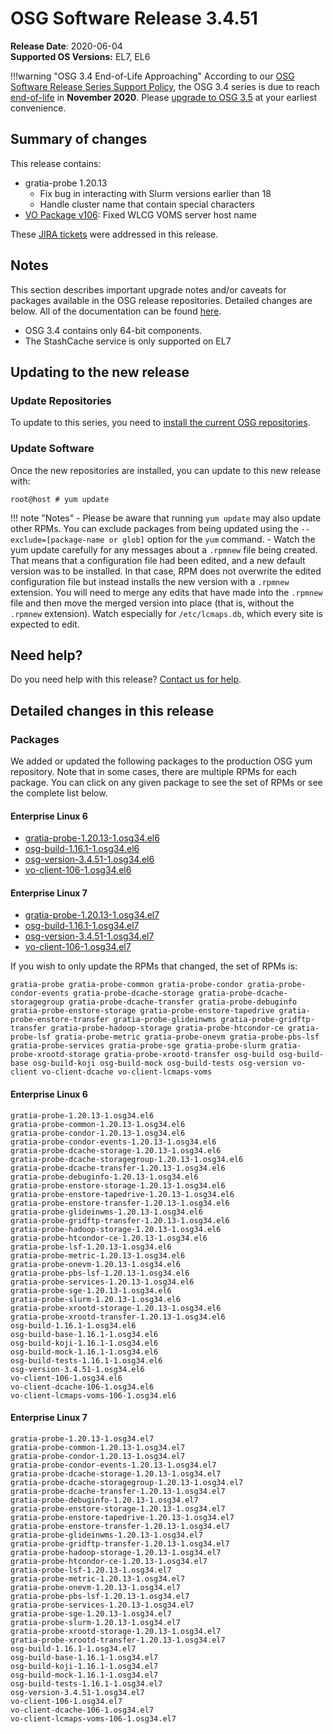 OSG Software Release 3.4.51
===========================

**Release Date**: 2020-06-04    
**Supported OS Versions:** EL7, EL6

!!!warning "OSG 3.4 End-of-Life Approaching"
    According to our
    [OSG Software Release Series Support Policy](https://opensciencegrid.org/technology/policy/release-series/),
    the OSG 3.4 series is due to reach
    [end-of-life](https://opensciencegrid.org/technology/policy/release-series/#life-cycle-dates) in **November 2020**.
    Please [upgrade to OSG 3.5](https://opensciencegrid.org/docs/release/release_series/#updating-to-osg-35)
    at your earliest convenience.

Summary of changes
------------------

This release contains:

-   gratia-probe 1.20.13
    -   Fix bug in interacting with Slurm versions earlier than 18
    -   Handle cluster name that contain special characters
-   [VO Package v106](https://github.com/opensciencegrid/osg-vo-config/releases/tag/release-106): Fixed WLCG VOMS server host name

These [JIRA tickets](https://jira.opensciencegrid.org/issues/?jql=project%20%3D%20SOFTWARE%20AND%20fixVersion%20%3D%203.4.51%20ORDER%20BY%20priority%20DESC%2C%20key%20DESC) were addressed in this release.

Notes
-----

This section describes important upgrade notes and/or caveats for packages available in the OSG release repositories.
Detailed changes are below. All of the documentation can be found [here](/index.md).

-   OSG 3.4 contains only 64-bit components.
-   The StashCache service is only supported on EL7

Updating to the new release
---------------------------

### Update Repositories

To update to this series, you need to [install the current OSG repositories](/common/yum#install-osg-repositories).

### Update Software

Once the new repositories are installed, you can update to this new release with:

``` console
root@host # yum update
```

!!! note "Notes"
    -   Please be aware that running `yum update` may also update other RPMs. You can exclude packages from being updated using the `--exclude=[package-name or glob]` option for the `yum` command.
    -   Watch the yum update carefully for any messages about a `.rpmnew` file being created. That means that a configuration file had been edited, and a new default version was to be installed. In that case, RPM does not overwrite the edited configuration file but instead installs the new version with a `.rpmnew` extension. You will need to merge any edits that have made into the `.rpmnew` file and then move the merged version into place (that is, without the `.rpmnew` extension). Watch especially for `/etc/lcmaps.db`, which every site is expected to edit.

Need help?
----------

Do you need help with this release? [Contact us for help](/common/help).

Detailed changes in this release
--------------------------------

### Packages

We added or updated the following packages to the production OSG yum repository. Note that in some cases, there are multiple RPMs for each package. You can click on any given package to see the set of RPMs or see the complete list below.

#### Enterprise Linux 6

-   [gratia-probe-1.20.13-1.osg34.el6](https://koji.chtc.wisc.edu/koji/search?match=glob&type=build&terms=gratia-probe-1.20.13-1.osg34.el6)
-   [osg-build-1.16.1-1.osg34.el6](https://koji.chtc.wisc.edu/koji/search?match=glob&type=build&terms=osg-build-1.16.1-1.osg34.el6)
-   [osg-version-3.4.51-1.osg34.el6](https://koji.chtc.wisc.edu/koji/search?match=glob&type=build&terms=osg-version-3.4.51-1.osg34.el6)
-   [vo-client-106-1.osg34.el6](https://koji.chtc.wisc.edu/koji/search?match=glob&type=build&terms=vo-client-106-1.osg34.el6)

#### Enterprise Linux 7

-   [gratia-probe-1.20.13-1.osg34.el7](https://koji.chtc.wisc.edu/koji/search?match=glob&type=build&terms=gratia-probe-1.20.13-1.osg34.el7)
-   [osg-build-1.16.1-1.osg34.el7](https://koji.chtc.wisc.edu/koji/search?match=glob&type=build&terms=osg-build-1.16.1-1.osg34.el7)
-   [osg-version-3.4.51-1.osg34.el7](https://koji.chtc.wisc.edu/koji/search?match=glob&type=build&terms=osg-version-3.4.51-1.osg34.el7)
-   [vo-client-106-1.osg34.el7](https://koji.chtc.wisc.edu/koji/search?match=glob&type=build&terms=vo-client-106-1.osg34.el7)

If you wish to only update the RPMs that changed, the set of RPMs is:

    gratia-probe gratia-probe-common gratia-probe-condor gratia-probe-condor-events gratia-probe-dcache-storage gratia-probe-dcache-storagegroup gratia-probe-dcache-transfer gratia-probe-debuginfo gratia-probe-enstore-storage gratia-probe-enstore-tapedrive gratia-probe-enstore-transfer gratia-probe-glideinwms gratia-probe-gridftp-transfer gratia-probe-hadoop-storage gratia-probe-htcondor-ce gratia-probe-lsf gratia-probe-metric gratia-probe-onevm gratia-probe-pbs-lsf gratia-probe-services gratia-probe-sge gratia-probe-slurm gratia-probe-xrootd-storage gratia-probe-xrootd-transfer osg-build osg-build-base osg-build-koji osg-build-mock osg-build-tests osg-version vo-client vo-client-dcache vo-client-lcmaps-voms

#### Enterprise Linux 6

``` file
gratia-probe-1.20.13-1.osg34.el6
gratia-probe-common-1.20.13-1.osg34.el6
gratia-probe-condor-1.20.13-1.osg34.el6
gratia-probe-condor-events-1.20.13-1.osg34.el6
gratia-probe-dcache-storage-1.20.13-1.osg34.el6
gratia-probe-dcache-storagegroup-1.20.13-1.osg34.el6
gratia-probe-dcache-transfer-1.20.13-1.osg34.el6
gratia-probe-debuginfo-1.20.13-1.osg34.el6
gratia-probe-enstore-storage-1.20.13-1.osg34.el6
gratia-probe-enstore-tapedrive-1.20.13-1.osg34.el6
gratia-probe-enstore-transfer-1.20.13-1.osg34.el6
gratia-probe-glideinwms-1.20.13-1.osg34.el6
gratia-probe-gridftp-transfer-1.20.13-1.osg34.el6
gratia-probe-hadoop-storage-1.20.13-1.osg34.el6
gratia-probe-htcondor-ce-1.20.13-1.osg34.el6
gratia-probe-lsf-1.20.13-1.osg34.el6
gratia-probe-metric-1.20.13-1.osg34.el6
gratia-probe-onevm-1.20.13-1.osg34.el6
gratia-probe-pbs-lsf-1.20.13-1.osg34.el6
gratia-probe-services-1.20.13-1.osg34.el6
gratia-probe-sge-1.20.13-1.osg34.el6
gratia-probe-slurm-1.20.13-1.osg34.el6
gratia-probe-xrootd-storage-1.20.13-1.osg34.el6
gratia-probe-xrootd-transfer-1.20.13-1.osg34.el6
osg-build-1.16.1-1.osg34.el6
osg-build-base-1.16.1-1.osg34.el6
osg-build-koji-1.16.1-1.osg34.el6
osg-build-mock-1.16.1-1.osg34.el6
osg-build-tests-1.16.1-1.osg34.el6
osg-version-3.4.51-1.osg34.el6
vo-client-106-1.osg34.el6
vo-client-dcache-106-1.osg34.el6
vo-client-lcmaps-voms-106-1.osg34.el6
```

#### Enterprise Linux 7

``` file
gratia-probe-1.20.13-1.osg34.el7
gratia-probe-common-1.20.13-1.osg34.el7
gratia-probe-condor-1.20.13-1.osg34.el7
gratia-probe-condor-events-1.20.13-1.osg34.el7
gratia-probe-dcache-storage-1.20.13-1.osg34.el7
gratia-probe-dcache-storagegroup-1.20.13-1.osg34.el7
gratia-probe-dcache-transfer-1.20.13-1.osg34.el7
gratia-probe-debuginfo-1.20.13-1.osg34.el7
gratia-probe-enstore-storage-1.20.13-1.osg34.el7
gratia-probe-enstore-tapedrive-1.20.13-1.osg34.el7
gratia-probe-enstore-transfer-1.20.13-1.osg34.el7
gratia-probe-glideinwms-1.20.13-1.osg34.el7
gratia-probe-gridftp-transfer-1.20.13-1.osg34.el7
gratia-probe-hadoop-storage-1.20.13-1.osg34.el7
gratia-probe-htcondor-ce-1.20.13-1.osg34.el7
gratia-probe-lsf-1.20.13-1.osg34.el7
gratia-probe-metric-1.20.13-1.osg34.el7
gratia-probe-onevm-1.20.13-1.osg34.el7
gratia-probe-pbs-lsf-1.20.13-1.osg34.el7
gratia-probe-services-1.20.13-1.osg34.el7
gratia-probe-sge-1.20.13-1.osg34.el7
gratia-probe-slurm-1.20.13-1.osg34.el7
gratia-probe-xrootd-storage-1.20.13-1.osg34.el7
gratia-probe-xrootd-transfer-1.20.13-1.osg34.el7
osg-build-1.16.1-1.osg34.el7
osg-build-base-1.16.1-1.osg34.el7
osg-build-koji-1.16.1-1.osg34.el7
osg-build-mock-1.16.1-1.osg34.el7
osg-build-tests-1.16.1-1.osg34.el7
osg-version-3.4.51-1.osg34.el7
vo-client-106-1.osg34.el7
vo-client-dcache-106-1.osg34.el7
vo-client-lcmaps-voms-106-1.osg34.el7
```
